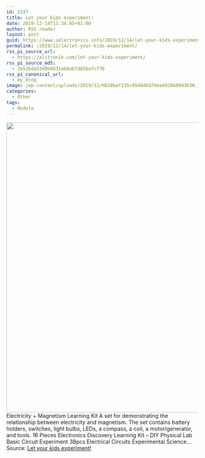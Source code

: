 ```yaml
---
id: 2337
title: Let your kids experiment!
date: 2019-12-14T11:34:05+01:00
author: RSS reader
layout: post
guid: https://www.uelectronics.info/2019/12/14/let-your-kids-experiment/
permalink: /2019/12/14/let-your-kids-experiment/
rss_pi_source_url:
  - https://alitronik.com/let-your-kids-experiment/
rss_pi_source_md5:
  - 2e526da33d8b0831ab8ab7d85ba7c776
rss_pi_canonical_url:
  - my_blog
image: /wp-content/uploads/2019/12/H820baf135c9549d6979ea49266894363N.jpg
categories:
  - Other
tags:
  - Module
---
```

<img loading="lazy" src="https://www.uelectronics.info/wp-content/uploads/2019/12/H820baf135c9549d6979ea49266894363N.jpg" width="982" height="762" />&#013;  
Electricity + Magnetism Learning Kit A set for demonstrating the relationship between electricity and magnetism. The set contains battery holders, switches, light bulbs, LEDs, a compass, a coil, a motor/generator, and tools. 16 Pieces Electronics Discovery Learning Kit – DIY Physical Lab Basic Circuit Experiment 38pcs Electrical Circuits Experimental Science…&#013;  
Source: <a href="https://alitronik.com/let-your-kids-experiment/" target="_blank" rel="noopener noreferrer">Let your kids experiment!</a>